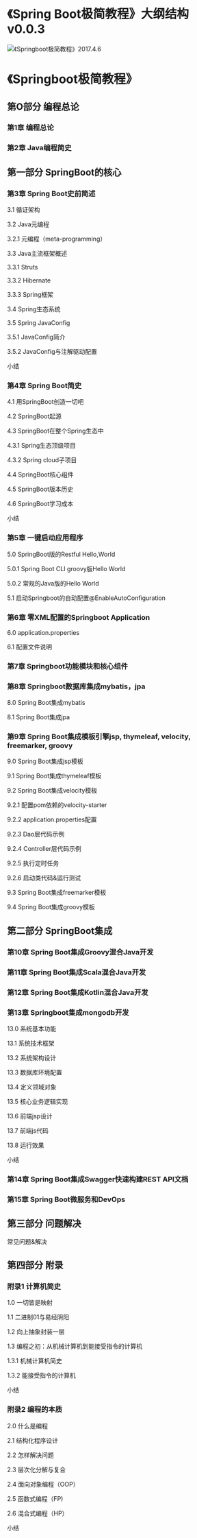 《Spring Boot极简教程》大纲结构v0.0.3
===


![《Springboot极简教程》2017.4.6](http://upload-images.jianshu.io/upload_images/1233356-ae793a4b23593a42.png?imageMogr2/auto-orient/strip%7CimageView2/2/w/1240)


《Springboot极简教程》
===

## 第O部分 编程总论

### 第1章 编程总论

### 第2章 Java编程简史

## 第一部分 SpringBoot的核心

### 第3章 Spring Boot史前简述

3.1 循证架构

3.2 Java元编程

3.2.1 元编程（meta-programming）

3.3 Java主流框架概述

3.3.1 Struts

3.3.2 Hibernate

3.3.3 Spring框架

3.4 Spring生态系统

3.5 Spring JavaConfig

3.5.1 JavaConfig简介

3.5.2 JavaConfig与注解驱动配置

小结

### 第4章 Spring Boot简史

4.1 用SpringBoot创造一切吧

4.2 SpringBoot起源

4.3 SpringBoot在整个Spring生态中

4.3.1 Spring生态顶级项目

4.3.2 Spring cloud子项目

4.4 SpringBoot核心组件

4.5 SpringBoot版本历史

4.6 SpringBoot学习成本

小结

### 第5章 一键启动应用程序

5.0 SpringBoot版的Restful Hello,World

5.0.1 Spring Boot CLI groovy版Hello World

5.0.2 常规的Java版的Hello World

5.1 启动Springboot的自动配置@EnableAutoConfiguration

### 第6章 零XML配置的Springboot Application

6.0 application.properties

6.1 配置文件说明

### 第7章 Springboot功能模块和核心组件

### 第8章 Springboot数据库集成mybatis，jpa

8.0 Spring Boot集成mybatis

8.1 Spring Boot集成jpa

### 第9章 Spring Boot集成模板引擎jsp, thymeleaf, velocity, freemarker, groovy

9.0 Spring Boot集成jsp模板

9.1 Spring Boot集成thymeleaf模板

9.2 Spring Boot集成velocity模板

9.2.1 配置pom依赖的velocity-starter

9.2.2 application.properties配置

9.2.3 Dao层代码示例

9.2.4 Controller层代码示例

9.2.5 执行定时任务

9.2.6 启动类代码&运行测试

9.3 Spring Boot集成freemarker模板

9.4 Spring Boot集成groovy模板

## 第二部分 SpringBoot集成

### 第10章 Spring Boot集成Groovy混合Java开发

### 第11章 Spring Boot集成Scala混合Java开发

### 第12章 Spring Boot集成Kotlin混合Java开发

### 第13章 Springboot集成mongodb开发

13.0 系统基本功能

13.1 系统技术框架

13.2 系统架构设计

13.3 数据库环境配置

13.4 定义领域对象

13.5 核心业务逻辑实现

13.6 前端jsp设计

13.7 前端js代码

13.8 运行效果

小结

### 第14章 Spring Boot集成Swagger快速构建REST API文档

### 第15章 Spring Boot微服务和DevOps

## 第三部分 问题解决

常见问题&解决

## 第四部分 附录

### 附录1 计算机简史

1.0 一切皆是映射

1.1 二进制01与易经阴阳

1.2 向上抽象封装一层

1.3 编程之初：从机械计算机到能接受指令的计算机

1.3.1 机械计算机简史

1.3.2 能接受指令的计算机

小结

### 附录2 编程的本质

2.0 什么是编程

2.1 结构化程序设计

2.2 怎样解决问题

2.3 层次化分解与复合

2.4 面向对象编程（OOP）

2.5 函数式编程（FP)

2.6 混合式编程（HP）

小结
